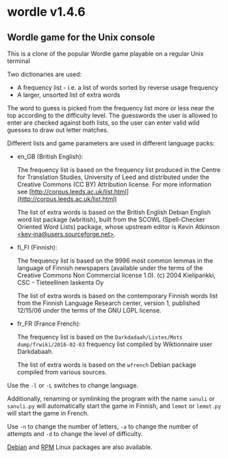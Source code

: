 # wordle v1.4.6
## Wordle game for the Unix console

This is a clone of the popular Wordle game playable on a regular Unix terminal

Two dictionaries are used:

  - A frequency list - i.e. a list of words sorted by reverse usage frequency
  - A larger, unsorted list of extra words

The word to guess is picked from the frequency list more or less near the top according to the difficulty level. The guesswords the user is allowed to enter are checked against both lists, so the user can enter valid wild guesses to draw out letter matches.

Different lists and game parameters are used in different language packs:

  * en_GB (British English):

    The frequency list is based on the frequency list produced in the Centre for Translation Studies, University of Leed and distributed under the Creative Commons (CC BY) Attribution license. For more information see [http://corpus.leeds.ac.uk/list.html](http://corpus.leeds.ac.uk/list.html)

    The list of extra words is based on the British English Debian English word list package (wbritish), built from the SCOWL (Spell-Checker Oriented Word Lists) package, whose upstream editor is Kevin Atkinson [<kev‐ina@users.sourceforge.net>](mailto:<kev‐ina@users.sourceforge.net>).

  * fi_FI (Finnish):

    The frequency list is based on the 9996 most common lemmas in the language of Finnish newspapers (available under the terms of the Creative Commons
    Non Commercial license 1.0). (c) 2004 Kielipankki, CSC - Tieteellinen laskenta Oy

    The list of extra words is based on the contemporary Finnish words list from the Finnish Language Research center, version 1, published 12/15/06 under the terms of the GNU LGPL license.

  * fr_FR (France French):

    The frequency list is based on the ```Darkdadaah/Listes/Mots``` ```dump/frwiki/2016-02-03``` frequency list compiled by Wiktionnaire user Darkdabaah.

    The list of extra words is based on the ```wfrench``` Debian package compiled from various sources.



Use the ```-l``` or ```-L``` switches to change language.

Additionally, renaming or symlinking the program with the name ```sanuli``` or ```sanuli.py``` will automatically start the game in Finnish, and ```lemot``` or ```lemot.py``` will start the game in French.

Use ```-n``` to change the number of letters, ```-a``` to change the number of attempts and ```-d``` to change the level of difficulty.



[Debian](https://github.com/Giraut/ppa) and [RPM](https://github.com/Giraut/rpm) Linux packages are also available.
